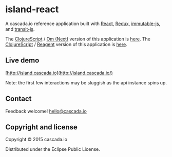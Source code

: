 # island-react #
A cascada.io reference application built with [React](https://github.com/facebook/react/), [Redux](https://github.com/rackt/redux/), [immutable-js](https://github.com/facebook/immutable-js/), and [transit-js](https://github.com/cognitect/transit-js/).

The [ClojureScript](https://github.com/clojure/clojurescript/) / [Om (Next)](https://github.com/omcljs/om/) version of this application is [here](https://github.com/cascada-io/island/).
The [ClojureScript](https://github.com/clojure/clojurescript/) / [Reagent](https://github.com/reagent-project/reagent/) version of this application is [here](https://github.com/cascada-io/island-reagent/).

## Live demo ##
[http://island.cascada.io](http://island.cascada.io/)

Note: the first few interactions may be sluggish as the api instance spins up.

## Contact ##
Feedback welcome! [hello@cascada.io](mailto:hello@cascada.io)

## Copyright and license ##
Copyright © 2015 cascada.io

Distributed under the Eclipse Public License.
